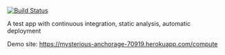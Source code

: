 [![Build Status](https://travis-ci.org/asdemirci/demoapp.svg?branch=master)](https://travis-ci.org/asdemirci/demoapp)

A test app with continuous integration, static analysis, automatic deployment

Demo site: https://mysterious-anchorage-70919.herokuapp.com/compute
